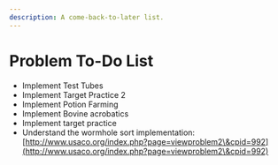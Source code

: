 ```yaml
---
description: A come-back-to-later list.
---
```


# Problem To-Do List

* Implement Test Tubes
* Implement Target Practice 2
* Implement Potion Farming
* Implement Bovine acrobatics
* Implement target practice
* Understand the wormhole sort implementation: [http://www.usaco.org/index.php?page=viewproblem2\&cpid=992](http://www.usaco.org/index.php?page=viewproblem2\&cpid=992)
